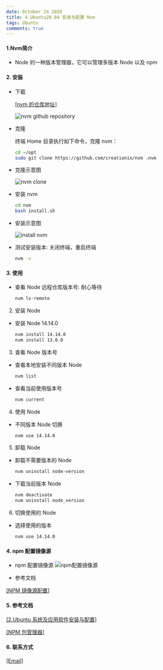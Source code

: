 ```yaml
---
date: October 24 2020
title: 4.Ubuntu20.04 安装与配置 Nvm
tags: Ubuntu
comments: true
---
```


#### 1.Nvm简介 

- Node 的一种版本管理器，它可以管理多版本 Node 以及 npm

#### 2. 安装

- 下载

  [[nvm 的仓库地址]](https://github.com/creationix/nvm)

  ![nvm github repository](https://s1.ax1x.com/2020/10/24/BVoBHs.png)

- 克隆

  终端 Home 目录执行如下命令，克隆 nvm：

  ```bash
  cd ~/opt
  sudo git clone https://github.com/creationix/nvm .nvm
  ```

- 克隆示意图

  ![nvm clone](https://s1.ax1x.com/2020/10/24/BVT5QS.png)

- 安装 nvm

  ```bash
  cd nvm
  bash install.sh
  ```

- 安装示意图

  ![install nvm](https://s1.ax1x.com/2020/10/24/BV7kJx.png)

- 测试安装版本: 关闭终端，重启终端

  ```bash
  nvm -v
  ```

#### 3. 使用

- 查看 Node 远程仓库版本号: 耐心等待

  ```bash
  nvm ls-remote
  ```

2. 安装 Node

- 安装 Node 14.14.0

  ```bash
  nvm install 14.14.0
  nvm install 13.0.0
  ```

3. 查看 Node 版本号

- 查看本地安装不同版本 Node

  ```bash
  nvm list
  ```

- 查看当前使用版本号

  ```bash
  nvm current
  ```

4. 使用 Node

- 不同版本 Node 切换

  ```bash
  nvm use 14.14.0
  ```

5. 卸载 Node

- 卸载不需要版本的 Node

  ```bash
  nvm uninstall node-version
  ```

- 下载当前版本 Node

  ```bash
  nvm deactivate
  nvm uninstall node_version
  ```

6. 切换使用的 Node

- 选择使用的版本

  ```bash
  nvm use 14.14.0
  ```

#### 4. npm 配置镜像源

- npm 配置镜像源
  ![npm配置镜像源](https://s1.ax1x.com/2020/10/24/BZCbT0.png)

- 参考文档

[[NPM 镜像源配置]](https://web-oyster.github.io/2020/10/24/Node/Npm/NPM%E9%95%9C%E5%83%8F%E6%BA%90%E9%85%8D%E7%BD%AE/)

#### 5. 参考文档

[[2.Ubuntu 系统及应用软件安装与配置]](https://web-oyster.github.io/2020/10/24/Linux/Ubuntu/Ubuntu%E7%B3%BB%E7%BB%9F%E5%8F%8A%E5%BA%94%E7%94%A8%E8%BD%AF%E4%BB%B6%E5%AE%89%E8%A3%85%E4%B8%8E%E9%85%8D%E7%BD%AE/)

[[NPM 包管理器]](https://web-oyster.github.io/2020/10/24/Node/Npm/NPM%E5%8C%85%E7%AE%A1%E7%90%86%E5%99%A8/)

#### 6. 联系方式

[[Email]](yuanmin8888@outlook.com)
